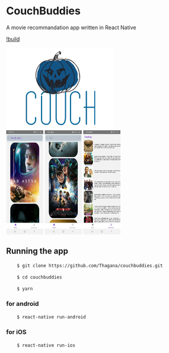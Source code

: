 # CouchBuddies

A movie recommandation app written in React Native

[!build](https://build.appcenter.ms/v0.1/apps/65a4e7e6-474a-438f-abbc-1cbfb6437f9e/branches/master/badge)

<div style="max-width: 500px;margin: auto;">
    <img src="./app_assets/couch.png" alt="CouchBuddies Logo">
</div>
<div style="max-width: 800px;margin: auto;">
    <img src="./app_assets/screen_2.jpeg" alt="screen shot 1" style="width: 100px; height: 280px;">
        <img src="./app_assets/screen_1.jpeg" alt="screen shot 1" style="width: 100px; height: 280px;">
            <img src="./app_assets/screen_3.jpeg" alt="screen shot 1" style="width: 100px; height: 280px;">
<div>

## Running the app

```bash
    $ git clone https://github.com/Thagana/couchbuddies.git
```

```bash
    $ cd couchbuddies
```

```bash
    $ yarn
```

### for android

```bash
    $ react-native run-android
```

### for iOS

```bash
    $ react-native run-ios
```
